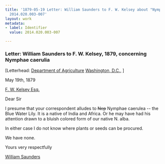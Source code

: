 ```yaml
---
title: '1879-05-19 Letter: William Saunders to F. W. Kelsey about "Nymphae caerulia,"
  2014.020.003-007'
layout: work
metadata:
- label: Identifier
  value: 2014.020.003-007

---
```

<div class="pages">
<div id="page-1350306">
<h3><a name="page-1350306">Letter: William Saunders to F. W. Kelsey, 1879, concerning Nymphae caerulia </a></h3>
<div class="page-content">
<p>[Letterhead:<span class='line-break'> </span><a href='/pages/subjects/93172' title='Department of Agriculture'>Department of Agriculture</a><span class='line-break'> </span><a href='/pages/subjects/54469' title='Washington, DC'>Washington, D.C.,</a> ]</p>
<p><date when='1879-05-19'>May 19th, 1879</date></p>
<p><a href='/pages/subjects/93170' title='Kelsey, F. W.'>F. W. Kelsey Esq.</a></p>
<p>Dear Sir</p>
<p>I presume<span class='line-break'> </span>that your correspondent alludes to <span class='line-break'> </span><del>Nep</del> Nymphae caerulea -- the Blue<span class='line-break'> </span>Water Lily. It is a native of India<span class='line-break'> </span>and Africa. Or he may have<span class='line-break'> </span>had his attention drawn to a bluish<span class='line-break'> </span>colored form of our native N. alba.</p>
<p>In either case I do not know <span class='line-break'> </span>where plants or seeds can be procured.</p>
<p>We have none.</p>
<p>Yours very respectfully</p>
<p><a href='/pages/subjects/93171' title='Saunders, William'>William Saunders</a></p>
</div>
</div>
<br />
</div>
